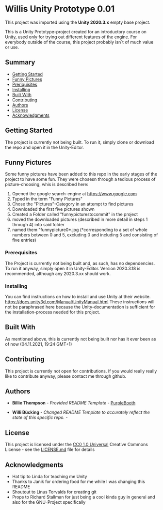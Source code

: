 # Willis Unity Prototype 0.01

This project was imported using the **Unity 2020.3.x** empty base project.

This is a Unity Prototype-project created for an introductory course on Unity, used only for trying out different features of the engine. For everybody outside of the course, this project probably isn´t of much value or use.

## Summary

  - [Getting Started](#getting-started)
  - [Funny Pictures](#funny-pictures)
  - [Preriquisites](#preriquisites)
  - [Installing](#installing)
  - [Built With](#built-with)
  - [Contributing](#contributing)
  - [Authors](#authors)
  - [License](#license)
  - [Acknowledgments](#acknowledgments)

## Getting Started

The project is currently not being built. To run it, simply clone or download the repo and open it in the Unity-Editor.

## Funny Pictures

Some funny pictures have been added to this repo in the early stages of the project to have some fun. They were chosesn through a tedious process of picture-choosing, whis is described here:

1. Opened the google search-engine at https://www.google.com
2. Typed in the term "Funny Pictures"
3. Chose the "Pictures"-Category in an attempt to find pictures
4. Downloaded the first five pictures shown
5. Created a Folder called "funnypicturestocommit" in the project
6. moved the downloaded pictures (described in more detail in steps 1 through 4) into said folder
7. named them "funnypicture0*.jpg (*corresponding to a set of whole numbers between 0 and 5, excluding 0 and including 5 and consisting of five entries)

### Prerequisites

The Project is currently not being built and, as such, has no dependencies. To run it anyway, simply open it in Unity-Editor. Version 2020.3.18 is recommended, although any 2020.3.xx should work.

### Installing

You can find instructions on how to install and use Unity at their website.
https://docs.unity3d.com/Manual/UnityManual.html
These instructions will not be paraphrased here because the Unity-documentation is sufficient for the installation-process needed for this project.

## Built With

As mentioned above, this is currently not being built nor has it ever been as of now (04.11.2021, 19:24 GMT+1)

## Contributing

This project is currently not open for contributions. If you would really really like to contribute anyway, please contact me through github.

## Authors

  - **Billie Thompson** - *Provided README Template* -
    [PurpleBooth](https://github.com/PurpleBooth)


  - **Willi Bücking** - *Changed README Template to accurately reflect the state of this specific repo.* -
 

## License

This project is licensed under the [CC0 1.0 Universal](LICENSE.md)
Creative Commons License - see the [LICENSE.md](LICENSE.md) file for
details

## Acknowledgments

  - Hat tip to Linda for teaching me Unity
  - Thanks to Janik for ordering food for me while I was changing this README
  - Shoutout to Linus Torvalds for creating git
  - Props to Richard Stallman for just being a cool kinda guy in general and also for the GNU-Project specifically
